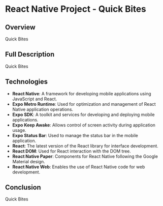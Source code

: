 # React Native Project - Quick Bites

## Overview
Quick Bites

## Full Description
Quick Bites

## Technologies
- **React Native**: A framework for developing mobile applications using JavaScript and React.
- **Expo Metro Runtime**: Used for optimization and management of React Native application operations.
- **Expo SDK**: A toolkit and services for developing and deploying mobile applications.
- **Expo Keep Awake**: Allows control of screen activity during application usage.
- **Expo Status Bar**: Used to manage the status bar in the mobile application.
- **React**: The latest version of the React library for interface development.
- **React DOM**: Used for React interaction with the DOM tree.
- **React Native Paper**: Components for React Native following the Google Material design.
- **React Native Web**: Enables the use of React Native code for web development.

## Conclusion
Quick Bites
